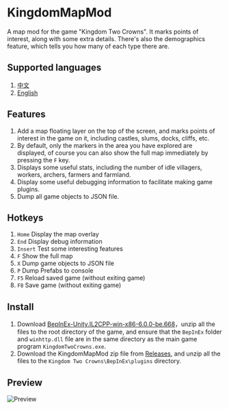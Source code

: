 # KingdomMapMod

A map mod for the game "Kingdom Two Crowns". It marks points of interest, along with some extra details. There's also the demographics feature, which tells you how many of each type there are.

## Supported languages

1. [中文](https://github.com/abevol/KingdomMapMod/blob/master/Readme.zh-CN.md)
2. [English](https://github.com/abevol/KingdomMapMod/blob/master/Readme.md)

## Features

1. Add a map floating layer on the top of the screen, and marks points of interest in the game on it, including castles, slums, docks, cliffs, etc.
2. By default, only the markers in the area you have explored are displayed, of course you can also show the full map immediately by pressing the `F` key.
3. Displays some useful stats, including the number of idle villagers, workers, archers, farmers and farmland.
4. Display some useful debugging information to facilitate making game plugins.
5. Dump all game objects to JSON file.

## Hotkeys

1. `Home` Display the map overlay
2. `End` Display debug information
3. `Insert` Test some interesting features
4. `F` Show the full map
5. `X` Dump game objects to JSON file
6. `P` Dump Prefabs to console
7. `F5` Reload saved game (without exiting game)
8. `F8` Save game (without exiting game)

## Install

1. Download [BepInEx-Unity.IL2CPP-win-x86-6.0.0-be.668](https://builds.bepinex.dev/projects/bepinex_be/668/BepInEx-Unity.IL2CPP-win-x86-6.0.0-be.668%2B46e297f.zip)，unzip all the files to the root directory of the game, and ensure that the `BepInEx` folder and `winhttp.dll` file are in the same directory as the main game program `KingdomTwoCrowns.exe`.
2. Download the KingdomMapMod zip file from [Releases](https://github.com/abevol/KingdomMapMod/releases), and unzip all the files to the `Kingdom Two Crowns\BepInEx\plugins` directory.

## Preview

![Preview](https://github.com/abevol/KingdomMapMod/blob/master/preview.png?raw=true)
